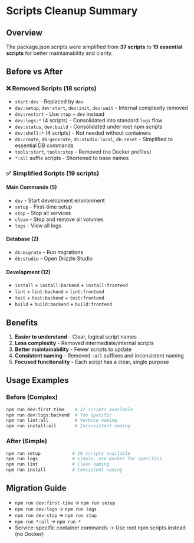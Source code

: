 # Scripts Cleanup Summary

## Overview
The package.json scripts were simplified from **37 scripts** to **19 essential scripts** for better maintainability and clarity.

## Before vs After

### ❌ Removed Scripts (18 scripts)
- `start:dev` - Replaced by `dev`
- `dev:setup`, `dev:start`, `dev:init`, `dev:wait` - Internal complexity removed
- `dev:restart` - Use `stop` + `dev` instead
- `dev:logs:*` (4 scripts) - Consolidated into standard `logs` flow
- `dev:status`, `dev:build` - Consolidated under root npm scripts
- `dev:shell:*` (4 scripts) - Not needed without containers  
- `db:create`, `db:generate`, `db:studio:local`, `db:reset` - Simplified to essential DB commands
- `tools:start`, `tools:stop` - Removed (no Docker profiles)
- `*:all` suffix scripts - Shortened to base names

### ✅ Simplified Scripts (19 scripts)

#### Main Commands (5)
- `dev` - Start development environment
- `setup` - First-time setup
- `stop` - Stop all services
- `clean` - Stop and remove all volumes
- `logs` - View all logs

#### Database (2)
- `db:migrate` - Run migrations
- `db:studio` - Open Drizzle Studio

#### Development (12)
- `install` + `install:backend` + `install:frontend`
- `lint` + `lint:backend` + `lint:frontend`
- `test` + `test:backend` + `test:frontend`
- `build` + `build:backend` + `build:frontend`

## Benefits
1. **Easier to understand** - Clear, logical script names
2. **Less complexity** - Removed intermediate/internal scripts
3. **Better maintainability** - Fewer scripts to update
4. **Consistent naming** - Removed `:all` suffixes and inconsistent naming
5. **Focused functionality** - Each script has a clear, single purpose

## Usage Examples

### Before (Complex)
```bash
npm run dev:first-time    # 37 scripts available
npm run dev:logs:backend  # Too specific
npm run lint:all          # Verbose naming
npm run install:all       # Inconsistent naming
```

### After (Simple)
```bash
npm run setup            # 19 scripts available
npm run logs             # Simple, use Docker for specifics
npm run lint             # Clean naming
npm run install          # Consistent naming
```

## Migration Guide
- `npm run dev:first-time` → `npm run setup`
- `npm run dev:logs` → `npm run logs`
- `npm run dev:stop` → `npm run stop`
- `npm run *:all` → `npm run *`
- Service-specific container commands → Use root npm scripts instead (no Docker)